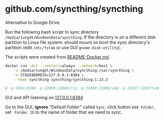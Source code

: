 # github.com/syncthing/syncthing

Alternative to Google Drive.

Run the following bash script to sync directory `/media/tungdt/WindowsData/syncthing`.
If the directory is on a different disk partition to Linux file system:
should mount on boot the sync directory's partition (edit `/etc/fstab` or use GUI `gnome-disk-utility`).

The scripts were created from [README-Docker.md](README-Docker.md).

````bash
docker run -dit --restart=always --network=host \
    -v /media/tungdt/WindowsData/syncthing:/var/syncthing \
    -e STGUIADDRESS=127.0.0.1:8384 \
    --name syncthing syncthing/syncthing:1.23.3

# -p 8384:8384 -p 22000:22000/tcp -p 22000:22000/udp -p 21027:21027/udp 
````

GUI and API listening on [127.0.0.1:8384](http://127.0.0.1:8384/)

Go to the GUI, __ignore__ "Default Folder" called `Sync`,
click button `Add Folder`, set ` Folder ID` to the name of folder that we need to sync.
